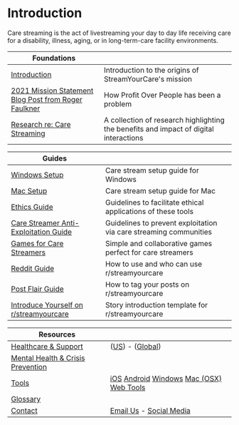 # Introduction
Care streaming is the act of livestreaming your day to day life receiving care for a disability, illness, aging, or in long-term-care facility environments.

| **Foundations** | |
| --- | --- |
| [Introduction](introduction/README.md) | Introduction to the origins of StreamYourCare's mission |
| [2021 Mission Statement Blog Post from Roger Faulkner](introduction/mission2.md) | How Profit Over People has been a problem |    
| [Research re: Care Streaming](introduction/research.md) | A collection of research highlighting the benefits and impact of digital interactions |

| **Guides** |  |
| --- | --- |
| [Windows Setup](WINDOWS.md) | Care stream setup guide for Windows |
| [Mac Setup](MAC.md) | Care stream setup guide for Mac |
| [Ethics Guide](useandethics/ETHICS.md) | Guidelines to facilitate ethical applications of these tools |
| [Care Streamer Anti-Exploitation Guide](useandethics/ANTIEXPLOIT.md) | Guidelines to prevent exploitation via care streaming communities |
| [Games for Care Streamers](useandethics/GAMES.md) | Simple and collaborative games perfect for care streamers |
| [Reddit Guide](reddit/REDDIT1.md) | How to use and who can use r/streamyourcare |
| [Post Flair Guide](reddit/FLAIR.md) | How to tag your posts on r/streamyourcare |
| [Introduce Yourself on r/streamyourcare](reddit/INTRO2.md) | Story introduction template for r/streamyourcare |


| **Resources** |  |
| --- | --- |
| [Healthcare & Support](healthcare/README.md) | ([US](healthcare/ushealthcare/README.md)) - ([Global](healthcare/globalhealthcare/README.md)) |
| [Mental Health & Crisis Prevention](healthcare/support/README.md) |  |
| [Tools](tools/README.md) | [iOS](tools/ios/README.md) [Android](tools/android/README.md) [Windows](tools/windows/README.md) [Mac (OSX)](tools/osx/README.md) [Web Tools](tools/web/README.md)|
| [Glossary](GLOSSARY.md) |  |
| [Contact](contact/README.md) | [Email Us](contact/EMAILUS.md) - [Social Media](contact/SOCIAL.md) |
